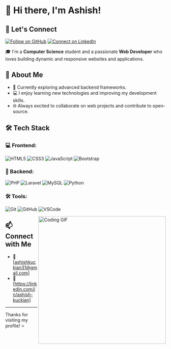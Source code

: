# 👋 Hi there, I'm Ashish!

## 📲 Let's Connect

[![Follow on GitHub](https://img.shields.io/github/followers/yourusername?label=Follow&style=social)](https://github.com/ashishuckian)
[![Connect on LinkedIn](https://img.shields.io/badge/Connect-LinkedIn-blue?logo=linkedin&style=flat-square)](https://www.linkedin.com/in/ashish-kuckian/)

🎓 I'm a **Computer Science** student and a passionate **Web Developer** who loves building dynamic and responsive websites and applications.


## 🚀 About Me

- 🌱 Currently exploring advanced backend frameworks.
- 💻 I enjoy learning new technologies and improving my development skills.
- 🌐 Always excited to collaborate on web projects and contribute to open-source.

## 🛠️ Tech Stack

### 💻 Frontend:
![HTML5](https://img.shields.io/badge/HTML5-E34F26?style=flat-square&logo=html5&logoColor=white)
![CSS3](https://img.shields.io/badge/CSS3-1572B6?style=flat-square&logo=css3&logoColor=white)
![JavaScript](https://img.shields.io/badge/JavaScript-F7DF1E?style=flat-square&logo=javascript&logoColor=black)
![Bootstrap](https://img.shields.io/badge/Bootstrap-563D7C?style=flat-square&logo=bootstrap&logoColor=white)

### 🧠 Backend:
![PHP](https://img.shields.io/badge/PHP-777BB4?style=flat-square&logo=php&logoColor=white)
![Laravel](https://img.shields.io/badge/Laravel-F55247?style=flat-square&logo=laravel&logoColor=white)
![MySQL](https://img.shields.io/badge/MySQL-00758F?style=flat-square&logo=mysql&logoColor=white)
![Python](https://img.shields.io/badge/Python-3776AB?style=flat-square&logo=python&logoColor=white)

### 🛠️ Tools:
![Git](https://img.shields.io/badge/Git-F05032?style=flat-square&logo=git&logoColor=white)
![GitHub](https://img.shields.io/badge/GitHub-181717?style=flat-square&logo=github&logoColor=white)
![VSCode](https://img.shields.io/badge/VS%20Code-007ACC?style=flat-square&logo=visual-studio-code&logoColor=white)

<img align="right" src="https://media1.giphy.com/media/v1.Y2lkPTc5MGI3NjExNTZjaTN5aHIxbngyZXQ2aGpmMWx3ZmVsZ3ozcmpycndtN2lqNmNrNCZlcD12MV9pbnRlcm5hbF9naWZfYnlfaWQmY3Q9Zw/26tn33aiTi1jkl6H6/giphy.gif" width="400" alt="Coding GIF" />

## 📫 Connect with Me

- 📧 [ashishkuckian31@gmail.com]
- 💼 [https://linkedin.com/in/ashish-kuckian]

---

Thanks for visiting my profile! ⭐️
